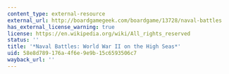 ```yaml
---
content_type: external-resource
external_url: http://boardgamegeek.com/boardgame/13728/naval-battles
has_external_license_warning: true
license: https://en.wikipedia.org/wiki/All_rights_reserved
status: ''
title: '*Naval Battles: World War II on the High Seas*'
uid: 58e8d789-176a-4f6e-9e9b-15c6593506c7
wayback_url: ''
---
```

